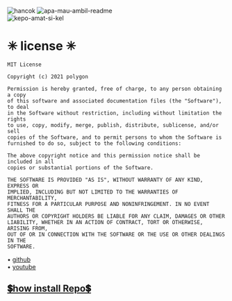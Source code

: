![hancok](https://img.shields.io/badge/Code-BY%20POLYGON-yellowgreen) 
![apa-mau-ambil-readme](https://img.shields.io/badge/Made-INDONESIA-red)                
![kepo-amat-si-kel](https://img.shields.io/badge/Program-Bash-blue)

# ✳ license ✳
```
MIT License

Copyright (c) 2021 polygon

Permission is hereby granted, free of charge, to any person obtaining a copy
of this software and associated documentation files (the "Software"), to deal
in the Software without restriction, including without limitation the rights
to use, copy, modify, merge, publish, distribute, sublicense, and/or sell
copies of the Software, and to permit persons to whom the Software is
furnished to do so, subject to the following conditions:

The above copyright notice and this permission notice shall be included in all
copies or substantial portions of the Software.

THE SOFTWARE IS PROVIDED "AS IS", WITHOUT WARRANTY OF ANY KIND, EXPRESS OR
IMPLIED, INCLUDING BUT NOT LIMITED TO THE WARRANTIES OF MERCHANTABILITY,
FITNESS FOR A PARTICULAR PURPOSE AND NONINFRINGEMENT. IN NO EVENT SHALL THE
AUTHORS OR COPYRIGHT HOLDERS BE LIABLE FOR ANY CLAIM, DAMAGES OR OTHER
LIABILITY, WHETHER IN AN ACTION OF CONTRACT, TORT OR OTHERWISE, ARISING FROM,
OUT OF OR IN CONNECTION WITH THE SOFTWARE OR THE USE OR OTHER DEALINGS IN THE
SOFTWARE.
```

• [github](https://github.com/Bayu12345677)              
• [youtube](https://youtube.com/channel/UCtu-GcxKL8kJBXpR1wfMgWg)

## [💲how install Repo💲](https://github.com/Bayu12345677/Juz-amma)
